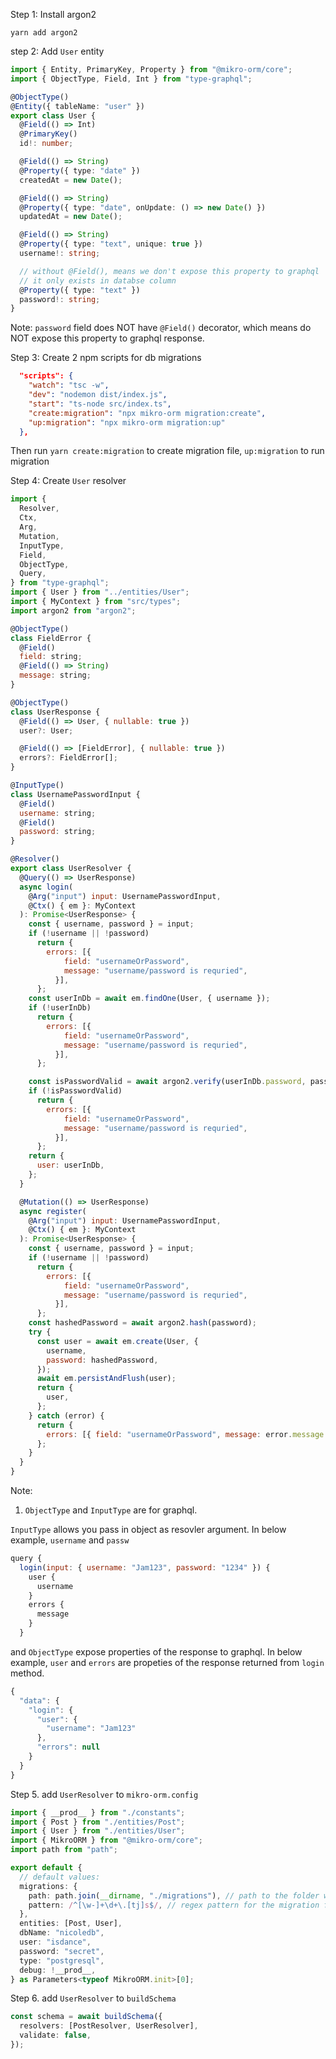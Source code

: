 Step 1: Install argon2

```
yarn add argon2
```

step 2: Add `User` entity

```ts
import { Entity, PrimaryKey, Property } from "@mikro-orm/core";
import { ObjectType, Field, Int } from "type-graphql";

@ObjectType()
@Entity({ tableName: "user" })
export class User {
  @Field(() => Int)
  @PrimaryKey()
  id!: number;

  @Field(() => String)
  @Property({ type: "date" })
  createdAt = new Date();

  @Field(() => String)
  @Property({ type: "date", onUpdate: () => new Date() })
  updatedAt = new Date();

  @Field(() => String)
  @Property({ type: "text", unique: true })
  username!: string;

  // without @Field(), means we don't expose this property to graphql
  // it only exists in databse column
  @Property({ type: "text" })
  password!: string;
}
```

Note:
`password` field does NOT have `@Field()` decorator, which means do NOT expose this property to graphql response.

Step 3: Create 2 npm scripts for db migrations

```json
  "scripts": {
    "watch": "tsc -w",
    "dev": "nodemon dist/index.js",
    "start": "ts-node src/index.ts",
    "create:migration": "npx mikro-orm migration:create",
    "up:migration": "npx mikro-orm migration:up"
  },
```

Then run `yarn create:migration` to create migration file, `up:migration` to run migration

Step 4: Create `User` resolver

```js
import {
  Resolver,
  Ctx,
  Arg,
  Mutation,
  InputType,
  Field,
  ObjectType,
  Query,
} from "type-graphql";
import { User } from "../entities/User";
import { MyContext } from "src/types";
import argon2 from "argon2";

@ObjectType()
class FieldError {
  @Field()
  field: string;
  @Field(() => String)
  message: string;
}

@ObjectType()
class UserResponse {
  @Field(() => User, { nullable: true })
  user?: User;

  @Field(() => [FieldError], { nullable: true })
  errors?: FieldError[];
}

@InputType()
class UsernamePasswordInput {
  @Field()
  username: string;
  @Field()
  password: string;
}

@Resolver()
export class UserResolver {
  @Query(() => UserResponse)
  async login(
    @Arg("input") input: UsernamePasswordInput,
    @Ctx() { em }: MyContext
  ): Promise<UserResponse> {
    const { username, password } = input;
    if (!username || !password)
      return {
        errors: [{
            field: "usernameOrPassword",
            message: "username/password is requried",
          }],
      };
    const userInDb = await em.findOne(User, { username });
    if (!userInDb)
      return {
        errors: [{
            field: "usernameOrPassword",
            message: "username/password is requried",
          }],
      };

    const isPasswordValid = await argon2.verify(userInDb.password, password);
    if (!isPasswordValid)
      return {
        errors: [{
            field: "usernameOrPassword",
            message: "username/password is requried",
          }],
      };
    return {
      user: userInDb,
    };
  }

  @Mutation(() => UserResponse)
  async register(
    @Arg("input") input: UsernamePasswordInput,
    @Ctx() { em }: MyContext
  ): Promise<UserResponse> {
    const { username, password } = input;
    if (!username || !password)
      return {
        errors: [{
            field: "usernameOrPassword",
            message: "username/password is requried",
          }],
      };
    const hashedPassword = await argon2.hash(password);
    try {
      const user = await em.create(User, {
        username,
        password: hashedPassword,
      });
      await em.persistAndFlush(user);
      return {
        user,
      };
    } catch (error) {
      return {
        errors: [{ field: "usernameOrPassword", message: error.message }],
      };
    }
  }
}

```

Note:

1. `ObjectType` and `InputType` are for graphql.

`InputType` allows you pass in object as resovler argument. In below example, `username` and `passw`

```js
query {
  login(input: { username: "Jam123", password: "1234" }) {
    user {
      username
    }
    errors {
      message
    }
  }
```

and `ObjectType` expose properties of the response to graphql. In below example, `user` and `errors` are propeties of the response returned from `login` method.

```js
{
  "data": {
    "login": {
      "user": {
        "username": "Jam123"
      },
      "errors": null
    }
  }
}
```

Step 5. add `UserResolver` to `mikro-orm.config`

```ts
import { __prod__ } from "./constants";
import { Post } from "./entities/Post";
import { User } from "./entities/User";
import { MikroORM } from "@mikro-orm/core";
import path from "path";

export default {
  // default values:
  migrations: {
    path: path.join(__dirname, "./migrations"), // path to the folder with migrations
    pattern: /^[\w-]+\d+\.[tj]s$/, // regex pattern for the migration files
  },
  entities: [Post, User],
  dbName: "nicoledb",
  user: "isdance",
  password: "secret",
  type: "postgresql",
  debug: !__prod__,
} as Parameters<typeof MikroORM.init>[0];
```

Step 6. add `UserResolver` to `buildSchema`

```ts
const schema = await buildSchema({
  resolvers: [PostResolver, UserResolver],
  validate: false,
});
```
